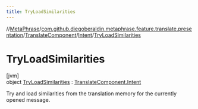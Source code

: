```yaml
---
title: TryLoadSimilarities
---
```

//[MetaPhrase](../../../../../index.html)/[com.github.diegoberaldin.metaphrase.feature.translate.presentation](../../../index.html)/[TranslateComponent](../../index.html)/[Intent](../index.html)/[TryLoadSimilarities](index.html)



# TryLoadSimilarities



[jvm]\
object [TryLoadSimilarities](index.html) : [TranslateComponent.Intent](../index.html)

Try and load similarities from the translation memory for the currently opened message.


